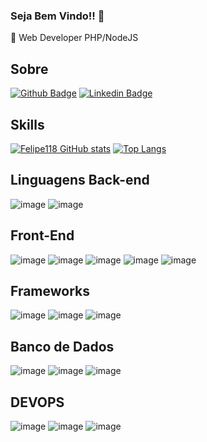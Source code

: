 ### Seja Bem Vindo!! 👋


 🚀 Web Developer PHP/NodeJS
 
 
   



 
## Sobre

[![Github Badge](https://img.shields.io/badge/-Github-000?style=flat-square&logo=Github&logoColor=white&link=)](https://github.com/Felipe118)
[![Linkedin Badge](https://img.shields.io/badge/-LinkedIn-blue?style=flat-square&logo=Linkedin&logoColor=white&link=)](https://www.linkedin.com/in/luis-felipe-dev-php)



## Skills 
  
 [![Felipe118 GitHub stats](https://github-readme-stats.vercel.app/api?username=Felipe118)](https://github.com/Felipe118/github-readme-stats)
 [![Top Langs](https://github-readme-stats.vercel.app/api/top-langs/?username=Felipe118&layout=compact)](https://github.com/Felipe118/github-readme-stats)
 
 ## Linguagens Back-end

![image](https://img.shields.io/badge/PHP-777BB4?style=for-the-badge&logo=php&logoColor=white)
![image](https://img.shields.io/badge/Node.js-339933?style=for-the-badge&logo=nodedotjs&logoColor=white)


## Front-End
![image](https://img.shields.io/badge/JavaScript-323330?style=for-the-badge&logo=javascript&logoColor=F7DF1E)
![image](https://img.shields.io/badge/HTML5-E34F26?style=for-the-badge&logo=html5&logoColor=white)
![image](https://img.shields.io/badge/CSS3-1572B6?style=for-the-badge&logo=css3&logoColor=white)
![image](https://img.shields.io/badge/Bootstrap-563D7C?style=for-the-badge&logo=bootstrap&logoColor=white)
![image](https://img.shields.io/badge/React-20232A?style=for-the-badge&logo=react&logoColor=61DAFB)

## Frameworks

![image](https://img.shields.io/badge/Laravel-FF2D20?style=for-the-badge&logo=laravel&logoColor=white)
![image](https://img.shields.io/badge/Express.js-000000?style=for-the-badge&logo=express&logoColor=white)
![image](https://img.shields.io/badge/Git-F05032?style=for-the-badge&logo=git&logoColor=white)


## Banco de Dados
![image](https://img.shields.io/badge/MySQL-00000F?style=for-the-badge&logo=mysql&logoColor=white)
![image](https://img.shields.io/badge/PostgreSQL-316192?style=for-the-badge&logo=postgresql&logoColor=white)
![image](https://img.shields.io/badge/MongoDB-4EA94B?style=for-the-badge&logo=mongodb&logoColor=white)

## DEVOPS
![image](https://img.shields.io/badge/Linux-FCC624?style=for-the-badge&logo=linux&logoColor=black)
![image](https://img.shields.io/badge/Docker-2CA5E0?style=for-the-badge&logo=docker&logoColor=white)
![image](https://img.shields.io/badge/Amazon_AWS-FF9900?style=for-the-badge&logo=amazonaws&logoColor=white)




     
 
